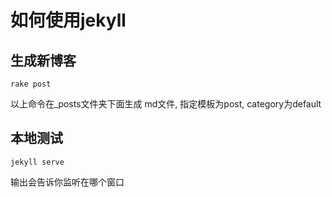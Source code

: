 # 如何使用jekyll

## 生成新博客
`rake post` 

以上命令在_posts文件夹下面生成 md文件, 指定模板为post, category为default

## 本地测试
`jekyll serve`

输出会告诉你监听在哪个窗口